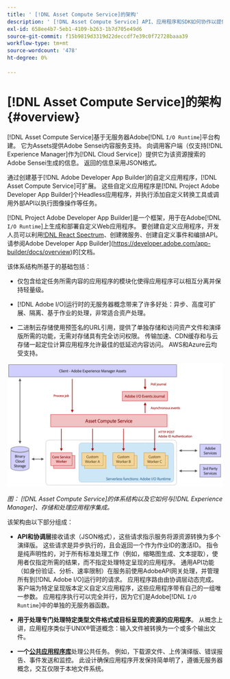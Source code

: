 ```yaml
---
title: ' [!DNL Asset Compute Service]的架构'
description: ' [!DNL Asset Compute Service] API、应用程序和SDK如何协作以提供云原生资产处理服务。'
exl-id: 658ee4b7-5eb1-4109-b263-1b7d705e49d6
source-git-commit: f15b9819d3319d22deccdf7e39c0f72728baaa39
workflow-type: tm+mt
source-wordcount: '478'
ht-degree: 0%

---
```


# [!DNL Asset Compute Service]的架构 {#overview}

[!DNL Asset Compute Service]基于无服务器Adobe[!DNL `I/O Runtime`]平台构建。 它为Assets提供Adobe Sensei内容服务支持。 向调用客户端（仅支持[!DNL Experience Manager]作为[!DNL Cloud Service]）提供它为该资源搜索的Adobe Sensei生成的信息。 返回的信息采用JSON格式。

通过创建基于[!DNL Adobe Developer App Builder]的自定义应用程序，[!DNL Asset Compute Service]可扩展。 这些自定义应用程序是[!DNL Project Adobe Developer App Builder]个Headless应用程序，并执行添加自定义转换工具或调用外部API以执行图像操作等任务。

[!DNL Project Adobe Developer App Builder]是一个框架，用于在Adobe[!DNL `I/O Runtime`]上生成和部署自定义Web应用程序。 要创建自定义应用程序，开发人员可以利用[!DNL React Spectrum](Adobe的UI工具包)、创建微服务、创建自定义事件和编排API。 请参阅Adobe Developer App Builder](https://developer.adobe.com/app-builder/docs/overview)的[文档。

该体系结构所基于的基础包括：

* 仅包含给定任务所需内容的应用程序的模块化使得应用程序可以相互分离并保持轻量级。

* [!DNL Adobe I/O]运行时的无服务器概念带来了许多好处：异步、高度可扩展、隔离、基于作业的处理，非常适合资产处理。

* 二进制云存储使用预签名的URL引用，提供了单独存储和访问资产文件和演绎版所需的功能，无需对存储具有完全访问权限。 传输加速、CDN缓存和与云存储一起定位计算应用程序允许最佳的低延迟内容访问。 AWS和Azure云均受支持。

![Asset compute服务的架构](assets/architecture-diagram.png)

*图： [!DNL Asset Compute Service]的体系结构以及它如何与[!DNL Experience Manager]、存储和处理应用程序集成。*

该架构由以下部分组成：

* **API和协调层**&#x200B;接收请求（JSON格式），这些请求指示服务将源资源转换为多个演绎版。 这些请求是异步执行的，且会返回一个作为作业ID的激活ID。 指令是纯声明性的，对于所有标准处理工作（例如，缩略图生成、文本提取），使用者仅指定所需的结果，而不指定处理特定呈现的应用程序。 通用API功能（如身份验证、分析、速率限制）在服务前使用AdobeAPI网关处理，并管理所有到[!DNL Adobe I/O]运行时的请求。 应用程序路由由协调层动态完成。 客户端为特定呈现版本定义自定义应用程序，这些应用程序带有自己的一组唯一参数。 应用程序执行可以完全并行，因为它们是Adobe[!DNL `I/O Runtime`]中的单独的无服务器函数。

* **用于处理专门处理特定类型文件格式或目标呈现的资源的应用程序**。 从概念上讲，应用程序类似于UNIX®管道概念：输入文件被转换为一个或多个输出文件。

* **一个[公共应用程序库](https://github.com/adobe/asset-compute-sdk)**&#x200B;处理公共任务。 例如，下载源文件、上传演绎版、错误报告、事件发送和监控。 此设计确保应用程序开发保持简单明了，遵循无服务器概念，交互仅限于本地文件系统。

<!-- TBD:

* About the YAML file?
* minimize description to custom applications
* remove all internal stuff (e.g. Photoshop application, API Gateway) from text and diagram
* update diagram to focus on 3rd party custom applications ONLY
* Explain important transactions/handshakes?
* Flow of assets/control? See the illustration on the Nui diagrams wiki.
* Illustrations. See the SVG shared by Alex.
* Exceptions? Limitations? Call-outs? Gotchas?
* Do we want to add what basic processing is not available currently, that is expected by existing AEM customers?
-->
